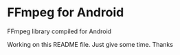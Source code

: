 # FFmpeg for Android
FFmpeg library compiled for Android


Working on this README file. Just give some time. Thanks
